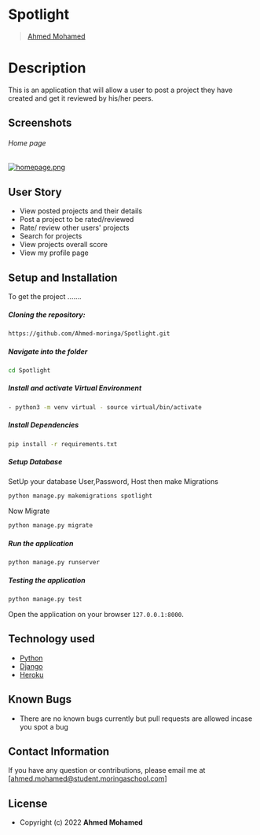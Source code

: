 # Spotlight

>[Ahmed Mohamed](https://github.com/Ahmed-moringa)  
  
# Description  
This is an application that will allow a user to post a project they have created and get it reviewed by his/her peers.

## Screenshots 
###### Home page
 
 [![homepage.png](https://i.postimg.cc/1RJRVkhq/homepage.png)](https://postimg.cc/14V1LYzm)

## User Story  
  
* View posted projects and their details
* Post a project to be rated/reviewed
* Rate/ review other users' projects 
* Search for projects 
* View projects overall score
* View my profile page
  
  
## Setup and Installation  
To get the project .......  
  
##### Cloning the repository:  
 ```bash 
 https://github.com/Ahmed-moringa/Spotlight.git 
```
##### Navigate into the folder 
 ```bash 
cd Spotlight
```
##### Install and activate Virtual Environment
 ```bash 
- python3 -m venv virtual - source virtual/bin/activate  
```  
##### Install Dependencies  
 ```bash 
 pip install -r requirements.txt 
```  
 ##### Setup Database  
  SetUp your database User,Password, Host then make Migrations  
 ```bash 
python manage.py makemigrations spotlight
 ``` 
 Now Migrate  
 ```bash 
 python manage.py migrate 
```
##### Run the application  
 ```bash 
 python manage.py runserver 
``` 
##### Testing the application  
 ```bash 
 python manage.py test 
```
Open the application on your browser `127.0.0.1:8000`.  
  
  
## Technology used  
  
* [Python](https://www.python.org/)  
* [Django](https://docs.djangoproject.com/)  
* [Heroku](https://heroku.com)  
  
  
## Known Bugs  
* There are no known bugs currently but pull requests are allowed incase you spot a bug  
  
## Contact Information   
If you have any question or contributions, please email me at [ahmed.mohamed@student.moringaschool.com]  
  
## License 

* Copyright (c) 2022 **Ahmed Mohamed**